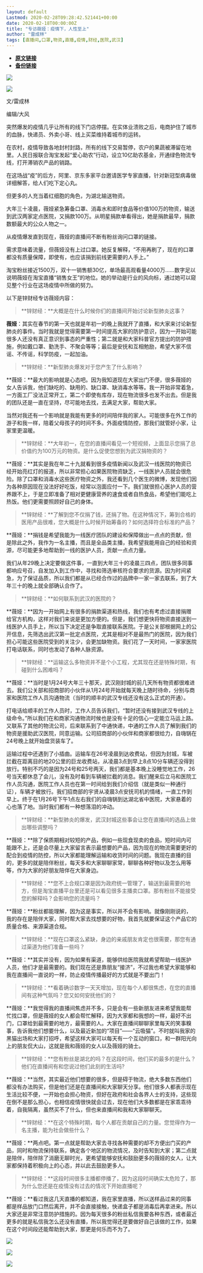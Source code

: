 ```yaml
---
layout: default
Lastmod: 2020-02-28T09:28:42.521441+00:00
date: 2020-02-18T00:00:00Z
title: "专访薇娅：疫情下，人性至上"
author: "雷成林"
tags: [直播间,口罩,物资,直播,疫情,财经,医院,武汉]
---
```


* [**原文链接**](http://mp.weixin.qq.com/s?__biz=MzU2NzAxOTY3NQ==&mid=2247506704&idx=2&sn=1d86b4f21e317cfba8a88252488b3ad9&chksm=fca10ae4cbd683f22a3064c405e0222c42ade92b476b447562baa0833f47f0f117d22281b17b#rd)
* [**备份链接**](http://archive.ph/x66hz)


![](/images/post/59b8cfe1423cf7e293822879130c919e.jpg)

![](/images/post/4044647285c92d8e2725b4e9680b64c5.jpg)

文/雷成林  

编辑/大风  

  

  

突然爆发的疫情几乎让所有的线下门店停摆。在实体业溃败之后，电商护住了城市的血脉，快递员、外卖小哥、线上买菜维持着城市的运转。

  

在农村，疫情导致各地封村封路，所有的线下交易暂停，农户的果蔬被滞留在地里。人民日报联合淘宝发起“爱心助农”行动，设立10亿助农基金，开通绿色物流专线，打开滞销农产品的销路。

  

在这场战“疫”的后方，阿里、京东多家平台邀请医学专家直播，针对新冠型病毒做详细解答，给人们吃下定心丸。

  

但更多的人充当着红细胞的角色，为湖北输送物资。

  

大年三十凌晨，薇娅紧急筹备口罩、消毒水和即时食品等价值100万的物资，输送到武汉两家定点医院，又捐款100万。从明星捐款单看得出，她是捐款最早，捐款数额最大的公众人物之一。

  

从疫情爆发直到现在，薇娅的直播间不断有粉丝询问口罩的链接。

  

需求意味着流量，但薇娅没有上过口罩。她反复解释，“不用再刷了，现在的口罩都没有质量保障，即使有，也应该捐到前线更需要的人手上。”

  

淘宝粉丝接近1500万，双十一销售额30亿，单场最高观看量4000万……数字足以说明薇娅在淘宝直播“销售女王”的地位。她的举动是行业的风向标，通过她可以窥见整个行业在这场疫情中所做的努力。

  

以下是锌财经专访薇娅内容：

  

> **锌财经：**大概是在什么时候你们的直播间开始讨论新型肺炎这事？

  

**薇娅**：其实在春节的第一天也就是年初一的晚上我就开了直播，和大家来讨论新型肺炎的事件。当时我就是觉得需要第一时间提高大家的防护意识，因为一开始可能很多人还没有真正意识到事态的严重性；第二就是和大家科普官方提出的防护措施，例如戴口罩、勤洗手、不聚会等等；最后是安抚和互相勉励，希望大家不信谣、不传谣，科学防疫，一起加油。

  

> **锌财经：**新型肺炎爆发对于您产生了什么影响？

  

**薇娅：**最大的影响就是心态吧。因为我知道现在大家出门不便，很多薇娅的女人告诉我，他们缺吃的、缺用的、缺口罩、缺消毒水等等。我一开始非常着急，一方面工厂没法正常开工，第二个即使有库存，现在物流很多也发不出去。但是我的团队还是一直在坚持，尽可能地去找，去满足大家，帮助大家。

  

当然对我还有一个影响就是我能有更多的时间陪伴我的家人。可能很多在外工作的游子和我一样，陪着父母孩子的时间不多。外面疫情防控，那我们就管好小家，让家里更温暖。

  

> **锌财经：**大年初一，在您的直播间看见一个短视频，上面显示您捐了总价值约为100万元的物资。是什么促使您想到为武汉捐物资的？

  

**薇娅：**其实是我在年二十九就看到很多疫情新闻以及武汉一线医院的物资已经开始亮红灯的报道，所以非常担心如果医院物资缺乏，一线医护人员就会很危险。除了口罩和消毒水这些医疗物资之外，我还看到几个医生的微博，发现他们因为各种原因现在没法好好吃饭，经常以泡面应付一下。我们就很担心医护人员的营养跟不上，于是立即准备了相对更健康营养的速食或者自热食品，希望他们能吃上热饭。他们更需要照顾好自己的身体。

  

> **锌财经：**了解到您不仅捐了钱，还捐了物。在这种情况下，筹到合格的医用产品很难，您大概是什么时候开始筹备的？如何选择符合标准的产品？

  

**薇娅：**捐钱是希望我能为一线医疗团队的建设和保障做出一点点的贡献，但是除此之外，我作为一名主播，而且是全品类主播，我希望我能用自己的经验和资源，尽可能更多地帮助到一线的医护人员，贡献一点点力量。

  

我们从年29晚上决定要做这件事，一直到大年三十的凌晨三四点，团队很多同事都响应号召，自发加入到工作中，寻找和筛选审核符合要求的货源。因为时间紧急，为了保证品质，所以我们都是从已经合作过的品牌中一家一家去联系，到了大年三十的晚上就全部确认合作了。

  

> **锌财经：**如何联系到武汉的医院的？

  

**薇娅：**因为一开始网上有很多的捐款渠道和热线，我们也有考虑过直接捐赠给官方机构，这样对我们来说是更加方便的。但是，我们想更快将物资直接送到一线医护人员手上，所以当下决定还是争取直接联系医院。于是公关部根据网上的公开信息，先筛选出武汉第一批定点医院，尤其是相对不是最热门的医院，因为我们担心可能这些医院受到的关注少，会更加缺物资。我们花了一天时间，一家家医院打电话联系，同时也发动了各种人脉资源。

  

> **锌财经：**运输这么多物资并不是个小工程，尤其现在还是特殊时期，有碰到什么困难吗？

  

**薇娅：**当时是1月24号大年三十那天，武汉刚封城的前几天所有物资都很难进去。我们公关部和招商部的小伙伴从1月24号开始就每天晚上随时待命，分别与商家和医院工作人员沟通物流（当时的顺丰的武汉专线还没有这么正式的开通）。

  

打电话给顺丰的工作人员时，工作人员告诉我们，“暂时还没有接到武汉专线的上级命令。”所以我们在和商家沟通物流时候也是没有十足的信心一定能立马运上路。又联系了其他的物流公司，后来联系到了中通快递，中通的工作人员了解到我们的物资是援助武汉医院，同意运输。公司招商部的小伙伴和商家都很给力，自嗨锅在24号晚上就开始盘货装车了。

  

运输过程中还遇到了小插曲。运输车在26号凌晨到达收费站，但因为封城，车被拦截在距离目的地20公里的巨龙收费站，从凌晨3点到早上8点10分车辆还没得到放行。特别不巧的是因为24号和25号两天，我们都是基本晚上没睡觉地工作，26号当天都休息了会儿，没有及时看到车辆被拦截的消息。我们醒来后立马和医院工作人员沟通，医院工作人员也在第一时间给到我们介绍信（就是类似一种通行证），车辆才被放行。我们招商部的宇贤从凌晨3点安抚司机的情绪，一直工作到早上。终于在1月26号下午1点左右我们的自嗨锅到达湖北省中医院，大家悬着的心也落了地。当时我们都有一种想落泪的冲动。

  

> **锌财经：**新型肺炎的爆发，武汉封城这些事会让您在直播间的选品上做出哪些调整吗？

  

**薇娅：**除了保质期相对较短的产品，例如一些现食现卖的食品，短时间内可能跟不上，还是会尽量上大家留言表示最想要的产品，因为现在的物流需要更好的配合到疫情的防控，所以大家都能理解运输和收货时间的问题。我现在直播的目的，更多的就是陪伴粉丝，每天多和大家聊聊家常，聊聊各种好物以及怎么用等等，作为大家的好朋友陪伴在大家身边。

  

> **锌财经：**您不上合规口罩是因为政府统一管理了，输送到最需要的地方，但是淘宝直播平台里还是可以看见很多主播卖口罩。那有粉丝不能接受您的解释吗？会影响您的流量吗？

  

**薇娅：**粉丝都能理解，因为这是事实，所以并不会有影响。就像刚刚说的，我的存在是陪伴大家，同时帮大家去找想要的好物，我首先就要保证这个产品它的质量合格、来源渠道合规。

  

> **锌财经：**现在口罩这么紧缺，身边的亲戚朋友肯定也很需要，那您有通过渠道为他们准备一些吗？

  

**薇娅：**其实并没有，因为如果有渠道，能够供给医院我就希望帮助一线医护人员，他们才是最需要的。我们现在还是靠朋友“接济”，不过我也希望大家能够和我在直播间一直说的一样，防止疫情传播最好的方式就是不要出门！

  

> **锌财经：**看着确诊数字一天天增加，现在每个人都很焦虑，在您的直播间有这种气氛吗？您又如何安抚他们的？

  

**薇娅：**我觉得我的直播间焦虑并不多，只是会有一些新朋友进来希望我能帮忙找口罩，但是薇娅的女人都会帮忙解释，因为大家都和我想的一样，最好不出门，口罩给到最需要的地方，最需要的人。大家在直播间聊聊家里每天的笑事糗事，告诉我他们想要什么，以及最近新加的“项目”——“云吸猫”。不时就叫我家的黑猫出场和大家打招呼，希望这样大家可以每天有一个互动的窗口，和一群阳光向上的朋友侃大山，这就是我和薇娅的女人以及薇娅的骑士。

  

> **锌财经：**您有粉丝是湖北的吗？在这段时间，他们买的最多的是什么？他们在直播间有和您说过他们此刻的生活吗?

  

**薇娅：**当然，其实最近他们想要的很多，但是碍于物流，绝大多数东西他们都没有办法购买，但是他们还是在直播间和大家聊天分享。他们很多人都表示现在生活比较不便，一开始也会担心物资，但好在政府和社会各界人士的支持，这些现在倒不是那么担心，也相信疫情很快就会过去，现在他们大多数都是在家乖乖待着，自我隔离，虽然买不了什么，但也来直播间和我和大家聊聊天。

  

> **锌财经：**在这个特殊时期，每个人都在贡献自己的力量。您觉得作为一名主播，能为社会做些什么？

  

**薇娅：**两点吧。第一点就是帮助大家去寻找各种需要的却不方便出门买的产品，同时和物流保持联系，确定各个地区的物流情况，及时告知到大家；第二点就是陪伴，陪伴除了消磨无聊时光，更希望能够安抚和鼓励更多的薇娅的女人，让大家都保持着积极向上的心态，并以此去鼓励更多人。

  

> **锌财经：**这段时间很多主播都停播了，因为这段时间确实太危险了，那为什么您还是在疫情没有过去的情况下开始直播呢？

  

**薇娅：**看过我这几天直播的都知道，我在家里直播，所以送样品过来的同事都是样品放门口然后离开，并不会直接接触，快递盒子都是消毒后再拿进来。所以大家还是非常注意防护措施的。因为每天很多的粉丝私信我要各种东西，或者最近更多的就是私信我怎么还没有直播，所以我觉得还是要做好自己该做的工作，如果在这个时间段还能帮助到大家，那更是何乐而不为了。

  

![](/images/post/4116e6cebca649bfa8cdd9ace21cebf8.jpg)

  

![](/images/post/c14ac1d286c3c4109c6a2527120de6c6.jpg)

  

![](/images/post/08dceef9fdf98599815f4edb9c6fca98.jpg)

